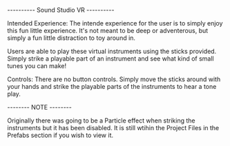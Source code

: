 ---------- Sound Studio VR ----------

Intended Experience:
The intende experience for the user is to simply enjoy this fun little experience. It's not meant to be deep or adventerous, but simply a fun little distraction to toy around in.

Users are able to play these virtual instruments using the sticks provided. Simply strike a playable part of an instrument and see what kind of small tunes you can make!

Controls:
There are no button controls. Simply move the sticks around with your hands and strike the playable parts of the instruments to hear a tone play.

-------- NOTE --------

Originally there was going to be a Particle effect when striking the instruments but it has been disabled. It is still wtihin the Project Files in the Prefabs section if you wish to view it.
